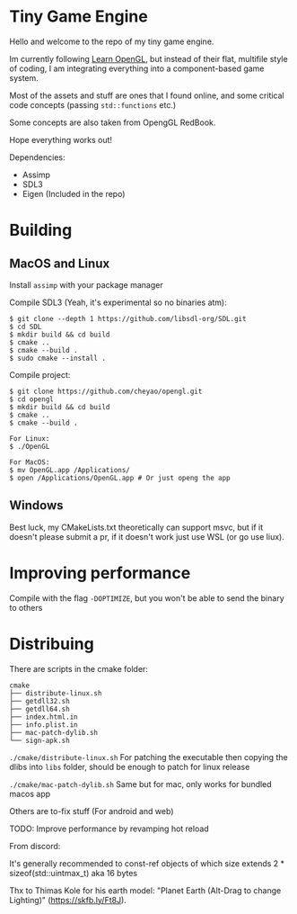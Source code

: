 # Tiny Game Engine

Hello and welcome to the repo of my tiny game engine.

Im currently following [Learn OpenGL](https://learnopengl.com), but instead of their flat, multifile style of coding, I am integrating everything into a component-based game system.

Most of the assets and stuff are ones that I found online, and some critical code concepts (passing `std::functions` etc.)

Some concepts are also taken from OpengGL RedBook.

Hope everything works out!

Dependencies:

- Assimp 
- SDL3 
- Eigen (Included in the repo)

# Building

## MacOS and Linux

Install `assimp` with your package manager

Compile SDL3 (Yeah, it's experimental so no binaries atm):
```
$ git clone --depth 1 https://github.com/libsdl-org/SDL.git
$ cd SDL 
$ mkdir build && cd build
$ cmake ..
$ cmake --build .
$ sudo cmake --install .
```

Compile project:

```
$ git clone https://github.com/cheyao/opengl.git
$ cd opengl 
$ mkdir build && cd build 
$ cmake ..
$ cmake --build .

For Linux:
$ ./OpenGL

For MacOS:
$ mv OpenGL.app /Applications/
$ open /Applications/OpenGL.app # Or just openg the app
```

## Windows

Best luck, my CMakeLists.txt theoretically can support msvc, but if it doesn't please submit a pr, if it doesn't work just use WSL (or go use liux).

# Improving performance
Compile with the flag `-DOPTIMIZE`, but you won't be able to send the binary to others

# Distribuing
There are scripts in the cmake folder:

```
cmake
├── distribute-linux.sh
├── getdll32.sh
├── getdll64.sh
├── index.html.in
├── info.plist.in
├── mac-patch-dylib.sh
└── sign-apk.sh
```

`./cmake/distribute-linux.sh` For patching the executable then copying the dlibs into `libs` folder, should be enough to patch for linux release

`./cmake/mac-patch-dylib.sh` Same but for mac, only works for bundled macos app

Others are to-fix stuff (For android and web)

TODO: Improve performance by revamping hot reload

From discord:

It's generally recommended to const-ref objects of which size extends 2 * sizeof(std::uintmax_t) aka 16 bytes

Thx to Thimas Kole for his earth model: "Planet Earth (Alt-Drag to change Lighting)" (https://skfb.ly/Ft8J).

